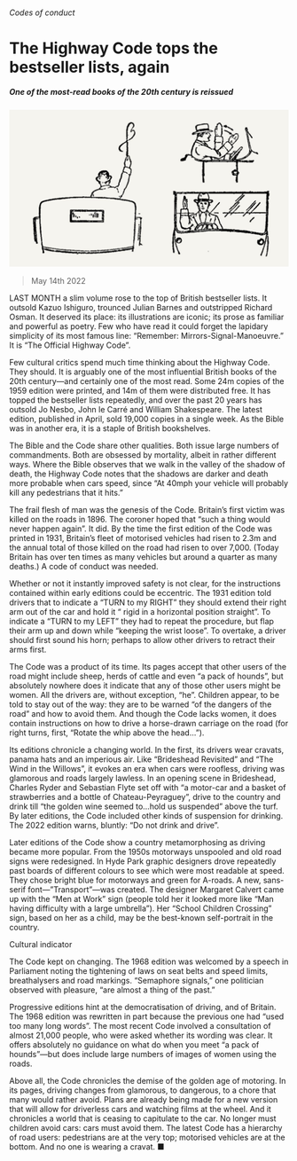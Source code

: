 ###### Codes of conduct

# The Highway Code tops the bestseller lists, again 

##### One of the most-read books of the 20th century is reissued 

![image](images/20220514_BRD001_0.jpg) 

> May 14th 2022 

LAST MONTH a slim volume rose to the top of British bestseller lists. It outsold Kazuo Ishiguro, trounced Julian Barnes and outstripped Richard Osman. It deserved its place: its illustrations are iconic; its prose as familiar and powerful as poetry. Few who have read it could forget the lapidary simplicity of its most famous line: “Remember: Mirrors-Signal-Manoeuvre.” It is “The Official Highway Code”.

Few cultural critics spend much time thinking about the Highway Code. They should. It is arguably one of the most influential British books of the 20th century—and certainly one of the most read. Some 24m copies of the 1959 edition were printed, and 14m of them were distributed free. It has topped the bestseller lists repeatedly, and over the past 20 years has outsold Jo Nesbo, John le Carré and William Shakespeare. The latest edition, published in April, sold 19,000 copies in a single week. As the Bible was in another era, it is a staple of British bookshelves.


The Bible and the Code share other qualities. Both issue large numbers of commandments. Both are obsessed by mortality, albeit in rather different ways. Where the Bible observes that we walk in the valley of the shadow of death, the Highway Code notes that the shadows are darker and death more probable when cars speed, since “At 40mph your vehicle will probably kill any pedestrians that it hits.”

The frail flesh of man was the genesis of the Code. Britain’s first victim was killed on the roads in 1896. The coroner hoped that “such a thing would never happen again”. It did. By the time the first edition of the Code was printed in 1931, Britain’s fleet of motorised vehicles had risen to 2.3m and the annual total of those killed on the road had risen to over 7,000. (Today Britain has over ten times as many vehicles but around a quarter as many deaths.) A code of conduct was needed.

Whether or not it instantly improved safety is not clear, for the instructions contained within early editions could be eccentric. The 1931 edition told drivers that to indicate a “TURN to my RIGHT” they should extend their right arm out of the car and hold it “ rigid in a horizontal position straight”. To indicate a “TURN to my LEFT” they had to repeat the procedure, but flap their arm up and down while “keeping the wrist loose”. To overtake, a driver should first sound his horn; perhaps to allow other drivers to retract their arms first.

The Code was a product of its time. Its pages accept that other users of the road might include sheep, herds of cattle and even “a pack of hounds”, but absolutely nowhere does it indicate that any of those other users might be women. All the drivers are, without exception, “he”. Children appear, to be told to stay out of the way: they are to be warned “of the dangers of the road” and how to avoid them. And though the Code lacks women, it does contain instructions on how to drive a horse-drawn carriage on the road (for right turns, first, “Rotate the whip above the head…”).

Its editions chronicle a changing world. In the first, its drivers wear cravats, panama hats and an imperious air. Like “Brideshead Revisited” and “The Wind in the Willows”, it evokes an era when cars were roofless, driving was glamorous and roads largely lawless. In an opening scene in Brideshead, Charles Ryder and Sebastian Flyte set off with “a motor-car and a basket of strawberries and a bottle of Chateau-Peyraguey”, drive to the country and drink till “the golden wine seemed to…hold us suspended” above the turf. By later editions, the Code included other kinds of suspension for drinking. The 2022 edition warns, bluntly: “Do not drink and drive”.

Later editions of the Code show a country metamorphosing as driving became more popular. From the 1950s motorways unspooled and old road signs were redesigned. In Hyde Park graphic designers drove repeatedly past boards of different colours to see which were most readable at speed. They chose bright blue for motorways and green for A-roads. A new, sans-serif font—”Transport”—was created. The designer Margaret Calvert came up with the “Men at Work” sign (people told her it looked more like “Man having difficulty with a large umbrella”). Her “School Children Crossing” sign, based on her as a child, may be the best-known self-portrait in the country.

Cultural indicator

The Code kept on changing. The 1968 edition was welcomed by a speech in Parliament noting the tightening of laws on seat belts and speed limits, breathalysers and road markings. “Semaphore signals,” one politician observed with pleasure, “are almost a thing of the past.”

Progressive editions hint at the democratisation of driving, and of Britain. The 1968 edition was rewritten in part because the previous one had “used too many long words”. The most recent Code involved a consultation of almost 21,000 people, who were asked whether its wording was clear. It offers absolutely no guidance on what do when you meet “a pack of hounds”—but does include large numbers of images of women using the roads.

Above all, the Code chronicles the demise of the golden age of motoring. In its pages, driving changes from glamorous, to dangerous, to a chore that many would rather avoid. Plans are already being made for a new version that will allow for driverless cars and watching films at the wheel. And it chronicles a world that is ceasing to capitulate to the car. No longer must children avoid cars: cars must avoid them. The latest Code has a hierarchy of road users: pedestrians are at the very top; motorised vehicles are at the bottom. And no one is wearing a cravat. ■


